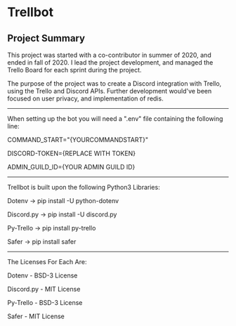 # Trellbot

## Project Summary

This project was started with a co-contributor in summer of 2020, and ended in fall of 2020.
I lead the project development, and managed the Trello Board for each sprint during the project.

The purpose of the project was to create a Discord integration with Trello, using the Trello and Discord APIs.
Further development would've been focused on user privacy, and implementation of redis.

-----

When setting up the bot you will need a ".env" file containing the following line:

COMMAND_START="{YOURCOMMANDSTART}"

DISCORD-TOKEN={REPLACE WITH TOKEN}

ADMIN_GUILD_ID={YOUR ADMIN GUILD ID}

-----

Trellbot is built upon the following Python3 Libraries:

Dotenv ->
pip install -U python-dotenv

Discord.py ->
pip install -U discord.py

Py-Trello ->
pip install py-trello

Safer ->
pip install safer

-----

The Licenses For Each Are:

Dotenv     - BSD-3 License

Discord.py - MIT License

Py-Trello  - BSD-3 License

Safer      - MIT License
